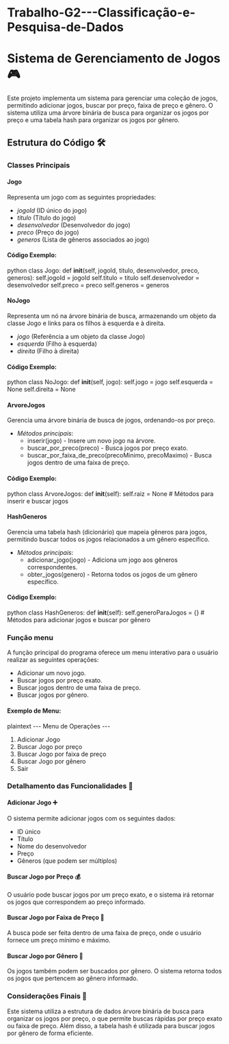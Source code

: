 # Trabalho-G2---Classificação-e-Pesquisa-de-Dados
# Sistema de Gerenciamento de Jogos 🎮
Este projeto implementa um sistema para gerenciar uma coleção de jogos, permitindo adicionar jogos, buscar por preço, faixa de preço e gênero. O sistema utiliza uma árvore binária de busca para organizar os jogos por preço e uma tabela hash para organizar os jogos por gênero.

## Estrutura do Código 🛠
### Classes Principais
#### Jogo
Representa um jogo com as seguintes propriedades:
- *jogoId* (ID único do jogo)
- *titulo* (Título do jogo)
- *desenvolvedor* (Desenvolvedor do jogo)
- *preco* (Preço do jogo)
- *generos* (Lista de gêneros associados ao jogo)

#### Código Exemplo:
python
class Jogo:
    def __init__(self, jogoId, titulo, desenvolvedor, preco, generos):
        self.jogoId = jogoId
        self.titulo = titulo
        self.desenvolvedor = desenvolvedor
        self.preco = preco
        self.generos = generos


#### NoJogo
Representa um nó na árvore binária de busca, armazenando um objeto da classe Jogo e links para os filhos à esquerda e à direita.
- *jogo* (Referência a um objeto da classe Jogo)
- *esquerda* (Filho à esquerda)
- *direita* (Filho à direita)

#### Código Exemplo:
python
class NoJogo:
    def __init__(self, jogo):
        self.jogo = jogo
        self.esquerda = None
        self.direita = None


#### ArvoreJogos
Gerencia uma árvore binária de busca de jogos, ordenando-os por preço.
- *Métodos principais*:
  - inserir(jogo) - Insere um novo jogo na árvore.
  - buscar_por_preco(preco) - Busca jogos por preço exato.
  - buscar_por_faixa_de_preco(precoMinimo, precoMaximo) - Busca jogos dentro de uma faixa de preço.

#### Código Exemplo:
python
class ArvoreJogos:
    def __init__(self):
        self.raiz = None
    # Métodos para inserir e buscar jogos


#### HashGeneros
Gerencia uma tabela hash (dicionário) que mapeia gêneros para jogos, permitindo buscar todos os jogos relacionados a um gênero específico.
- *Métodos principais*:
  - adicionar_jogo(jogo) - Adiciona um jogo aos gêneros correspondentes.
  - obter_jogos(genero) - Retorna todos os jogos de um gênero específico.

#### Código Exemplo:
python
class HashGeneros:
    def __init__(self):
        self.generoParaJogos = {}
    # Métodos para adicionar jogos e buscar por gênero


### Função menu
A função principal do programa oferece um menu interativo para o usuário realizar as seguintes operações:
- Adicionar um novo jogo.
- Buscar jogos por preço exato.
- Buscar jogos dentro de uma faixa de preço.
- Buscar jogos por gênero.

#### Exemplo de Menu:
plaintext
--- Menu de Operações ---
1. Adicionar Jogo
2. Buscar Jogo por preço
3. Buscar Jogo por faixa de preço
4. Buscar Jogo por gênero
0. Sair


### Detalhamento das Funcionalidades 📝
#### Adicionar Jogo ➕
O sistema permite adicionar jogos com os seguintes dados:
- ID único
- Título
- Nome do desenvolvedor
- Preço
- Gêneros (que podem ser múltiplos)

#### Buscar Jogo por Preço 💰
O usuário pode buscar jogos por um preço exato, e o sistema irá retornar os jogos que correspondem ao preço informado.

#### Buscar Jogo por Faixa de Preço 💸
A busca pode ser feita dentro de uma faixa de preço, onde o usuário fornece um preço mínimo e máximo.

#### Buscar Jogo por Gênero 🎯
Os jogos também podem ser buscados por gênero. O sistema retorna todos os jogos que pertencem ao gênero informado.

### Considerações Finais 🤖
Este sistema utiliza a estrutura de dados árvore binária de busca para organizar os jogos por preço, o que permite buscas rápidas por preço exato ou faixa de preço. Além disso, a tabela hash é utilizada para buscar jogos por gênero de forma eficiente.
